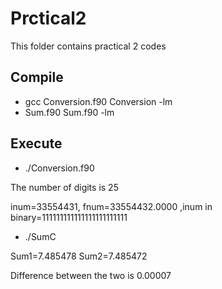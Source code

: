 # Prctical2

This folder contains practical 2 codes 

##  Compile

*  gcc Conversion.f90 Conversion  -lm
*  Sum.f90 Sum.f90 -lm

## Execute 

*  ./Conversion.f90

 The number of digits is 25

 inum=33554431,  fnum=33554432.0000 ,inum in binary=111111111111111111111111

* ./SumC

 Sum1=7.485478
 Sum2=7.485472

 Difference between the two is 0.00007

